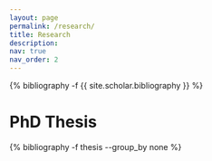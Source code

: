 ```yaml
---
layout: page
permalink: /research/
title: Research
description:
nav: true
nav_order: 2
---
```

<!-- _pages/publications.md -->
<div class="publications">

{% bibliography -f {{ site.scholar.bibliography }} %}

</div>

# PhD Thesis
<div class="publications">

 {% bibliography -f thesis --group_by none %}

</div>
